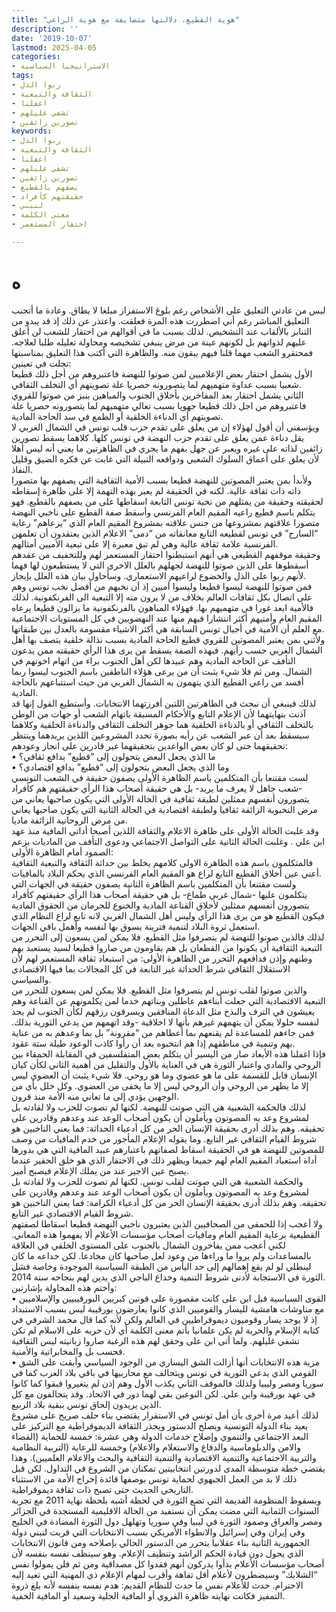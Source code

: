 ```yaml
---
title: "هوية القطيع، دلالتها متضايفة مع هوية الراعي"
description: ''
date: '2019-10-07'
lastmod: 2025-04-05
categories:
- الاستراتيجيا السياسية
tags:
- ربوا الذل
- الثقافة والتبعية
- اغفلنا
- تشفي غليلهم
- تصورين زائفين
keywords:
- ربوا الذل
- الثقافة والتبعية
- اغفلنا
- تشفي غليلهم
- تصورين زائفين
- يصفهم بالقطيع
- حقيقتهم كأفراد
- لنبني
- معنى الكلمة
- احتقار المستعمر

---
```

# **ه**

ليس من عادتي التعليق على الأشخاص رغم بلوغ الاستفزاز مبلغا لا يطاق. وعادة ما أتجنب التعليق المباشر رغم أني اضطررت هذه المرة فعلقت. واعتذر عن ذلك إذ قد يبدو من التنابز بالألقاب عند التشخيص. لذلك بسبب ما في أقوالهم من احتقار للشعب لن أعلق عليهم لذواتهم بل لكونهم عينة من مرض ينبغي تشخيصه ومحاولة تعليله طلبا لعلاجه. فمحتقرو الشعب مهما قلنا فيهم يبقون منه. والظاهرة التي أكتب هذا التعليق بمناسبتها تجلت في تعينين:  
الأول يشمل احتقار بعض الإعلاميين لمن صوتوا للنهضة فاعتبروهم من أجل ذلك قطيعا شعبيا بسبب عداوة متهميهم لما يتصورونه حصريا علة تصويتهم أي التخلف الثقافي.  
الثاني يشمل احتقار بعد المفاخرين بأخلاق الجنوب والمباهين بنبز من صوتوا للقروي فاعتبروهم من اجل ذلك قطيعا جهويا بسبب تعالي متهميهم لما يتصورونه حصريا علة تصويتهم أي الدناءة الخلقية أو الطمع في سد الحاجة المادية.  
ويؤسفني أن أقول لهؤلاء إن من يعلق على تقدم حزب قلب تونس في الشمال الغربي لا يقل دناءة عمن يعلق على تقدم حزب النهضة في تونس كلها. كلاهما يسقط تصورين زائفين لذاته على غيره ويعبر عن جهل بفهم ما يجري في الظاهرتين ما يعني أنه ليس أهلا لأن يعلق على أعماق السلوك الشعبي ودوافعه النبيلة التي غابت عن فكره الضيق وقليل النفاذ.  
ولأبدأ بمن يعتبر المصوتين للنهضة قطيعا بسبب الأمية الثقافية التي يصفهم بها متصورا ذاته ذات ثقافة عالية. لكنه في الحقيقة لم يعبر بهذه التهمة إلا على ظاهرة إسقاطه لحقيقته وحقيقة من يمثلهم من نخبة تونس التابعة اسقاطها على من يصفهم بالقطيع. فهو يتكلم باسم قطيع راعيه المقيم العام الفرنسي وأسقط صفة القطيع على ناخبي النهضة متصورا علاقتهم بمشروعها من جنس علاقته بمشروع المقيم العام الذي “يرعاهم” رعاية “السارح” في تونس لقطيعه التابع معانقاته من “دمى” الاعلام الذين يعتقدون أن تعلمهن الفرنسية علامة ثقافة عالية وهي لم تبق معبرة إلا على تبعية الأميين أمثالهم.  
وحقيقة موقفهم القطيعي هي أنهم استبطنوا احتقار المستعمر لهم وللتخفيف من عقدهم أسقطوها على الذين صوتوا للنهضة لجهلهم بالعلل الاخرى التي لا يستطيعون لها فهما لأنهم ربوا على الذل والخضوع لراعيهم الاستعماري. وسأحاول بيان هذه العلل بإيجاز.  
فمن صوتوا للنهضة ليسوا قطيعا وليسوا أميين إذ أن نخبهم من أفضل نخب تونس وهم على اتصال بكل ثقافات العالم بخلاف من لا يرون منه إلا التبعية الى الفرنكفونية. لذلك فالأمية ابعد غورا في متهميهم بها. فهؤلاء المباهون بالفرنكفونية ما يزالون قطيعا يرعاه المقيم العام وأمتيهم أكثر انتشارا فيهم منها عند النهضويين في كل المستويات الاجتماعية مع العلم أن الأمية في أجيال تونس السابقة هي أكثر الاشياء مقسومة بالعدل بين طبقاتها.  
ولأثني بمن يعتبر المصوتين للقروي قطيع الحاجة المادية بسبب نذالة خلقية يتصف بها أهل الشمال الغربي حسب رأيهم. فبهذه الصفة يسقط من يرى هذا الرأي حقيقته ممن يدعون التأفف عن الحاجة المادية وهم عبيدها لكن أهل الجنوب براء من اتهام اخوتهم في الشمال. ومن ثم فلا شيء يثبت أن من يرعى هؤلاء الناطقين باسم الجنوب ليسوا ربما أفسد من راعي القطيع الذي يتهمون به الشمال الغربي من حيث استتباعهم بالحاجة المادية.  
لذلك فينبغي أن نبحث في الظاهرتين اللتين أفرزتهما الانتخابات. وأستطيع القول إنها قد آذنت بنهايتهما لأن الإعلام التابع والأحكام المسبقة باتهام الشعب أو جهات من الوطن بالتخلف الثقافي أو بالدناءة الخلقية هما جوهر التخلف الثقافي والدناءة الخلقية وكلاهما سيسقط بعد أن عبر الشعب عن رأيه بصورة تحدد المشروعين اللذين يريدهما وينتظر تحقيقهما حتى لو كان بعض الواعدين بتحقيقهما غير قادرين على انجاز وعودهم:  
• ما الذي يجعل البعض يتحولون إلى “قطيع” بدافع ثقافي؟  
• وما الذي يجعل البعض يتحولون إلى “قطيع” بدافع اقتصادي؟  
لست مقتنعا بأن المتكلمين باسم الظاهرة الأولى يصفون حقيقة في الشعب التونسي -شعب جاهل لا يعرف ما يريد- بل هي حقيقة أصحاب هذا الرأي حقيقتهم هم كأفراد يتصورون أنفسهم ممثلين لطبقة ثقافية في الحالة الأولى التي يكون صاحبها يعاني من مرض النخبوية الزائفة ثقافيا ولطبقة اقتصادية في الحالة الثانية التي يكون صاحبها يعاني من مرض الروحانية الزائفة ماديا.  
وقد غلبت الحالة الأولى على ظاهرة الاعلام والثقافة اللذين أصبحا أداتي المافية منذ عهد ابن علي . وغلبت الحالة الثانية على التواصل الاجتماعي ودعوى التأفف من الماديات بزعم الصمود أمام الظاهرة الأولى:  
فالمتكلمون باسم هذه الظاهرة الاولى كلامهم يخلط بين حداثة الثقافة والتبعية الثقافية أعني عين أخلاق القطيع التابع لراع هو المقيم العام الفرنسي الذي يحكم البلاد بالمافيات.  
ولست مقتنعا بأن المتكلمين باسم الظاهرة الثانية يصفون حقيقة في الجهات التي يتكلمون عليها -شمال غربي طماع- بل هي حقيقة أصحاب هذا الرأي حقيقتهم كأفراد يتصورون أنفسهم ممثلين لأخلاق القناعة المادية والخنوع للحرمان من الحقوق المادية فيكون القطيع هو من يرى هذا الرأي وليس أهل الشمال الغربي لانه تابع لراع النظام الذي استعمل ثروة البلاد لتنمية فترينة يسوق بها لنفسه وأهمل باقي الجهات.  
لذلك فالذين صوتوا للنهضة لم يتصرفوا مثل القطيع. فلا يمكن لمن يسعون إلى التحرر من التبعية الثقافية أن يكونوا من القطعان بل هم يقاومون من صاروا قطيعا لسيد يستعبد بهم وطنهم وإذن فدافعهم التحرر من الظاهرة الأولى: من استبعاد ثقافة المستعمر لهم لأن الاستقلال الثقافي شرط الحداثة غير التابعة في كل المجالات بما فيها الاقتصادي والسياسي.  
والذين صوتوا لقلب تونس لم يتصرفوا مثل القطيع. فلا يمكن لمن يسعون للتحرر من التبعية الاقتصادية التي جعلت أبناءهم عاطلين وبناتهم خدما لمن يكلمونهم عن القناعة وهم يعيشون في الترف والبذخ مثل الدعاة المنافقين ويسرقون رزقهم لكأن الجنوب لم يجد لنفسه حلولا يمكن أن يتهمهم غيرهم بأنها لا اخلاقية -وقد اتهمهم من يدعي الثورية بذلك. فمن جاءهم للمساعدة لم يقنعهم بما أعطاهم من “مقرونة” بل بما وعدهم به من عناية بهم وتنمية في مناطقهم إذا هم انتخبوه بعد أن رأوا كاذب الوعود طيلة ستة عقود.  
فإذا اغفلنا هذه الأبعاد صار من اليسير أن يتكلم بعض المتفلسفين في المقابلة الحمقاء بين الروحي والمادي واعتبار الثورة هي في العناية بالأول والتقليل من أهمية الثاني لكأن كيان الإنسان قابل للقسمة على ما هو عضوي وما هو روحي. فلا شيء يثبت أن العضوي ليس إلا ما يظهر من الروحي وأن الروحي ليس إلا ما يخفى من العضوي. وكل خلل بأي من الوجهين يؤدي إلى ما تعاني منه الأمة منذ قرون.  
لذلك فالحكمة الشعبية هي التي صوتت للنهضة. لكنها لم تصوت للحزب ولا لقادته بل لمشروع وعد به المصوتون ويأملون أن يكون أصحاب الوعد عند وعدهم وقادرين على تحقيقه. وهم بذلك أدرى بحقيقة الإنسان الحر من كل أدعياء الحداثة: فما يعني الناخبين هو شروط القيام الثقافي غير التابع. وما يقوله الإعلام المأجور من خدم المافيات من وصف للمصوتين للنهضة هو في الحقيقة اسقاط لصفاتهم باعتبارهم عبيد المافية التي هي بدورها أداة استعباد المقيم العام لهم جميعا ويظهر ذلك في الاحتقار الذي هو خلق الحقير عندما يصبح عين الاجير عند من يملك الإعلام فيصبح أمير.  
والحكمة الشعبية هي التي صوتت لقلب تونس. لكنها لم تصوت للحزب ولا لقادته بل لمشروع وعد به المصوتون ويأملون أن يكون أصحاب الوعد عند وعدهم وقادرين على تحقيقه. وهم بذلك أدرى بحقيقة الإنسان الحر من كل أدعياء الكرامة: فما يعني الناخبين هو شروط القيام الاقتصادي غير التابع.  
ولا أعجب إذا للحمقى من الصحافيين الذين يعتبرون ناخبي النهضة قطيعا اسقاطا لصفتهم القطيعية برعاية المقيم العام ومافيات أصحاب مؤسسات الأعلام ألا يفهموا هذه المعاني. لكني أعجب ممن يفاخرون الشمال بالجنوب على المستوى الخلقي في العلاقة بالمساعدات ولم يروا ما وراءها من وعود لعل صاحبها كان مخادعا. لكن خداعه ما كان لينطلي لو لم يقع إهمالهم إلى حد اليأس من الطبقة السياسية الموجودة وخاصة فشل الثورة في الاستجابة لأدنى شروط التنمية وخداع الباجي الذي يدين لهم بنجاحه سنة 2014.  
وأختم هذه المحاولة بإشارتين:  
• القوى السياسية قبل ابن على كانت مقصورة على قوتين كبريين البورقيبيين والإسلاميين مع مناوشات هامشية لليسار والقوميين الذي كانوا يعارضون بورقيبة ليس بسبب الاستبداد إذ لا يوجد يسار وقوميون ديموقراطيين في العالم ولكن لأنه كما قال محمد الشرفي في كتابه الإسلام والحرية لم يكن علمانيا بأتم معنى الكلمة أي لأن حربه على الاسلام لم تكن تشفي غليلهم. ولما أتى ابن على وحقق لهم هذه الرغبة صاروا زبانيته ليس الثقافية فحسب بل والمخابراتية والأمنية.  
• مزية هذه الانتخابات أنها أزالت الشق اليساري من الوجود السياسي وأبقت على الشق القومي الذي يدعي الثورية في تونس ويتحالف مع محاربيها في باقي بلاد العرب كما في سوريا ومصر وليبيا ولذلك فالموقف الثاني يكذب الأول وهم إذن لم يتغيروا فبقوا كما كانوا في عهد بورقيبة وابن علي. لكن النوعين بقي لهما دور في الاتحاد. وقد يتحالفون مع كل الذين يريدون إلحاق تونس ببقية بلاد الربيع.  
لذلك أعيد مرة أخرى بأن أمل تونس في الاستقرار يقتضي بناء حلف صريح على مشروع يعيد بناء الدولة التونسية ويصلح الدستور ويجذر الثقافة الديموقراطية مع التركيز على البعد الاجتماعي والتنموي وإصلاح خدمات الدولة وهي عشرة: خمسة للحماية (القضاء والامن والدبلوماسية والدفاع والاستعلام والاعلام) وخمسة للرعاية (التربية النظامية والتربية الاجتماعية والتنمية الاقتصادية والتنمية الثقافية والبحث والاعلام العلميين). وهذا يقتضي خطة متوسطة المدى لدورتين انتخابيتين تمكنان من الشروع في التداول. لكن قبل ذلك لا بد من العمل الجبهوي لحماية تونس بوصفها قائدة إخراج الأمة من الاستثناء التاريخي الحديث حتى تصبح ذات ثقافة ديموقراطية.  
وبسقوط المنظومة القديمة التي تضع الثورة في لحظة أشبه بلحظة نهاية 2011 مع تجربة السنوات الثمانية التي مضت يمكن أن نستفيد من الحالة الاقليمية المستجدة في الجزائر ومصر والعراق وصمود الثورة في ليبيا وفي سوريا وتهلهل دول الثورة المضادة في الخليج وفي إيران وفي إسرائيل والانطواء الأمريكي بسبب الانتخابات التي قربت لنبني دولة الجمهورية الثانية بناء عقلانيا يتحرر من الدستور الحالي بإصلاحه ومن قانون الانتخابات الذي يحول دون قيادة الحكم الراشد وتنظيف الإعلام. وهو سينظف نفسه بنفسه لأن أصحاب مؤسسات الأعلام بدأوا يدركون أنهم فقدوا كل مصداقية ومن ثم فلن يمولوا نفس “الشلايك” وسيضطرون لأعلام أقل تفاهة وأقرب لمهام الإعلام ذي المهنية التي تعيد إليه الاحترام. حدث للأعلام نفس ما حدث للنظام القديم: هدم نفسه بنفسه لأنه بلغ ذروة التمفيز فكانت نهايته ظاهرة القروي أو المافية الجلية وسعيد أو المافية الخفية.

###
